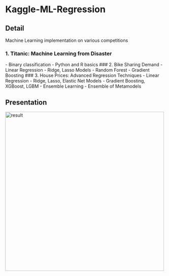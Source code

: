 # Kaggle-ML-Regression

## Detail
Machine Learning implementation on various competitions
### 1. Titanic: Machine Learning from Disaster
<Practice Skills>
- Binary classification
- Python and R basics
### 2. Bike Sharing Demand
<Practice Skills>
- Linear Regression
- Ridge, Lasso Models
- Random Forest
- Gradient Boosting
### 3. House Prices: Advanced Regression Techniques
<Practice Skills>
- Linear Regression
- Ridge, Lasso, Elastic Net Models
- Gradient Boosting, XGBoost, LGBM
- Ensemble Learning
- Ensemble of Metamodels

## Presentation
<img src="presentation.gif" alt="result" width="500">

